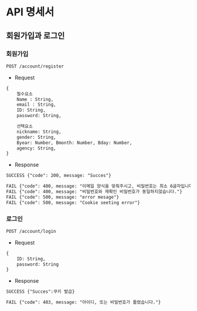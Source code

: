 <!-- @format -->

# API 명세서

## 회원가입과 로그인

### 회원가입

```txt
POST /account/register
```

- Request

```txt
{
    필수요소
    Name : String,
    email : String,
    ID: String,
    password: String,

    선택요소
    nickname: String,
    gender: String,
    Byear: Number, Bmonth: Number, Bday: Number,
    agency: String,
}
```

- Response

```txt
SUCCESS {"code": 200, message: "Succes"}
```

```txt
FAIL {"code": 400, message: "이메일 양식을 맞춰주시고, 비밀번호는 최소 6글자입니다."}
FAIL {"code": 400, message: "비밀번호와 재확인 비밀번호가 동일하지않습니다."}
FAIL {"code": 500, message: "error mesage"}
FAIL {"code": 500, message: "Cookie seeting error"}
```

### 로그인

```txt
POST /account/login
```

- Request

```txt
{
    ID: String,
    password: String
}
```

- Response

```txt
SUCCESS {"Succes":쿠키 발급}
```

```txt
FAIL {"code": 403, message: "아이디, 또는 비밀번호가 틀렸습니다."}
```
